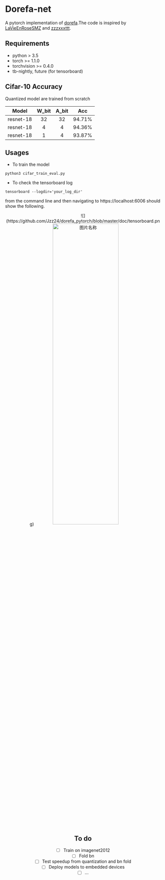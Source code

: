 # Dorefa-net 
A pytorch implementation of [dorefa](https://arxiv.org/abs/1606.06160).The code is inspired by [LaVieEnRoseSMZ](https://github.com/LaVieEnRoseSMZ/AutoBNN) and [zzzxxxttt](https://github.com/kuangliu/pytorch-cifar).

## Requirements
* python > 3.5
* torch >= 1.1.0
* torchvision >= 0.4.0
* tb-nightly, future (for tensorboard)

## Cifar-10 Accuracy

Quantized model are trained from scratch

| Model | W_bit | A_bit | Acc |
| :-: | :-: | :-: |:-: |
| resnet-18      | 32   |   32     | 94.71%     |
| resnet-18      |   4   |   4      |  94.36%     |
| resnet-18      |   1   |   4      |  93.87%     |


## Usages
* To train the model 
```
python3 cifar_train_eval.py
```
* To check the tensorboard log 
```
tensorboard --logdir='your_log_dir'
```
from the command line and then navigating to https://localhost:6006 should show the following.

<div align=center>![](https://github.com/Jzz24/dorefa_pytorch/blob/master/doc/tensorboard.png)
  
<img src="https://github.com/Jzz24/dorefa_pytorch/blob/master/doc/tensorboard.png" width = "65%" height = "50%" alt="图片名称" align="center" />


## To do
- [ ]    Train on imagenet2012
- [ ]    Fold bn
- [ ]    Test speedup from quantization and bn fold
- [ ]    Deploy models to embedded devices
- [ ]    ...
